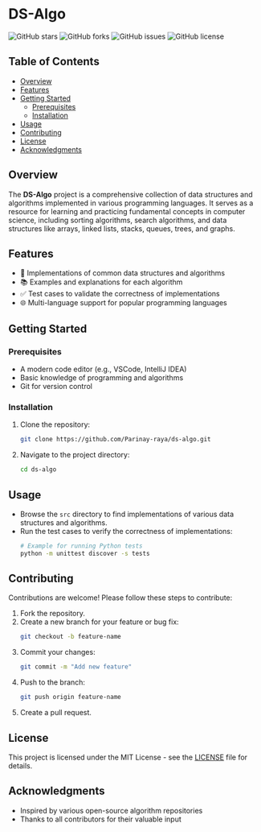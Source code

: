 # DS-Algo

![GitHub stars](https://img.shields.io/github/stars/yourusername/ds-algo?style=social)
![GitHub forks](https://img.shields.io/github/forks/yourusername/ds-algo?style=social)
![GitHub issues](https://img.shields.io/github/issues/yourusername/ds-algo)
![GitHub license](https://img.shields.io/github/license/yourusername/ds-algo)

## Table of Contents
- [Overview](#overview)
- [Features](#features)
- [Getting Started](#getting-started)
  - [Prerequisites](#prerequisites)
  - [Installation](#installation)
- [Usage](#usage)
- [Contributing](#contributing)
- [License](#license)
- [Acknowledgments](#acknowledgments)

## Overview
The **DS-Algo** project is a comprehensive collection of data structures and algorithms implemented in various programming languages. It serves as a resource for learning and practicing fundamental concepts in computer science, including sorting algorithms, search algorithms, and data structures like arrays, linked lists, stacks, queues, trees, and graphs.

## Features
- 🚀 Implementations of common data structures and algorithms
- 📚 Examples and explanations for each algorithm
- ✅ Test cases to validate the correctness of implementations
- 🌐 Multi-language support for popular programming languages

## Getting Started

### Prerequisites
- A modern code editor (e.g., VSCode, IntelliJ IDEA)
- Basic knowledge of programming and algorithms
- Git for version control

### Installation
1. Clone the repository:
   ```bash
   git clone https://github.com/Parinay-raya/ds-algo.git
   ```
2. Navigate to the project directory:
   ```bash
   cd ds-algo
   ```

## Usage
- Browse the `src` directory to find implementations of various data structures and algorithms.
- Run the test cases to verify the correctness of implementations:
  ```bash
  # Example for running Python tests
  python -m unittest discover -s tests
  ```

## Contributing
Contributions are welcome! Please follow these steps to contribute:
1. Fork the repository.
2. Create a new branch for your feature or bug fix:
   ```bash
   git checkout -b feature-name
   ```
3. Commit your changes:
   ```bash
   git commit -m "Add new feature"
   ```
4. Push to the branch:
   ```bash
   git push origin feature-name
   ```
5. Create a pull request.

## License
This project is licensed under the MIT License - see the [LICENSE](LICENSE) file for details.

## Acknowledgments
- Inspired by various open-source algorithm repositories
- Thanks to all contributors for their valuable input
